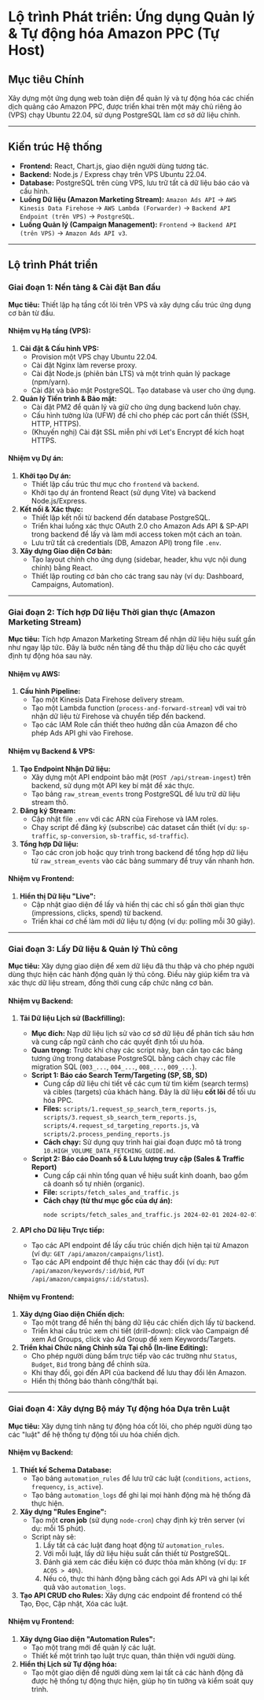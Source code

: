 # Lộ trình Phát triển: Ứng dụng Quản lý & Tự động hóa Amazon PPC (Tự Host)

## Mục tiêu Chính

Xây dựng một ứng dụng web toàn diện để quản lý và tự động hóa các chiến dịch quảng cáo Amazon PPC, được triển khai trên một máy chủ riêng ảo (VPS) chạy Ubuntu 22.04, sử dụng PostgreSQL làm cơ sở dữ liệu chính.

---

## Kiến trúc Hệ thống

-   **Frontend:** React, Chart.js, giao diện người dùng tương tác.
-   **Backend:** Node.js / Express chạy trên VPS Ubuntu 22.04.
-   **Database:** PostgreSQL trên cùng VPS, lưu trữ tất cả dữ liệu báo cáo và cấu hình.
-   **Luồng Dữ liệu (Amazon Marketing Stream):** `Amazon Ads API` → `AWS Kinesis Data Firehose` → `AWS Lambda (Forwarder)` → `Backend API Endpoint (trên VPS)` → `PostgreSQL`.
-   **Luồng Quản lý (Campaign Management):** `Frontend` → `Backend API (trên VPS)` → `Amazon Ads API v3`.

---

## Lộ trình Phát triển

### Giai đoạn 1: Nền tảng & Cài đặt Ban đầu

**Mục tiêu:** Thiết lập hạ tầng cốt lõi trên VPS và xây dựng cấu trúc ứng dụng cơ bản từ đầu.

#### Nhiệm vụ Hạ tầng (VPS):
1.  **Cài đặt & Cấu hình VPS:**
    -   Provision một VPS chạy Ubuntu 22.04.
    -   Cài đặt Nginx làm reverse proxy.
    -   Cài đặt Node.js (phiên bản LTS) và một trình quản lý package (npm/yarn).
    -   Cài đặt và bảo mật PostgreSQL. Tạo database và user cho ứng dụng.
2.  **Quản lý Tiến trình & Bảo mật:**
    -   Cài đặt PM2 để quản lý và giữ cho ứng dụng backend luôn chạy.
    -   Cấu hình tường lửa (UFW) để chỉ cho phép các port cần thiết (SSH, HTTP, HTTPS).
    -   (Khuyến nghị) Cài đặt SSL miễn phí với Let's Encrypt để kích hoạt HTTPS.

#### Nhiệm vụ Dự án:
1.  **Khởi tạo Dự án:**
    -   Thiết lập cấu trúc thư mục cho `frontend` và `backend`.
    -   Khởi tạo dự án frontend React (sử dụng Vite) và backend Node.js/Express.
2.  **Kết nối & Xác thực:**
    -   Thiết lập kết nối từ backend đến database PostgreSQL.
    -   Triển khai luồng xác thực OAuth 2.0 cho Amazon Ads API & SP-API trong backend để lấy và làm mới access token một cách an toàn.
    -   Lưu trữ tất cả credentials (DB, Amazon API) trong file `.env`.
3.  **Xây dựng Giao diện Cơ bản:**
    -   Tạo layout chính cho ứng dụng (sidebar, header, khu vực nội dung chính) bằng React.
    -   Thiết lập routing cơ bản cho các trang sau này (ví dụ: Dashboard, Campaigns, Automation).

---

### Giai đoạn 2: Tích hợp Dữ liệu Thời gian thực (Amazon Marketing Stream)

**Mục tiêu:** Tích hợp Amazon Marketing Stream để nhận dữ liệu hiệu suất gần như ngay lập tức. Đây là bước nền tảng để thu thập dữ liệu cho các quyết định tự động hóa sau này.

#### Nhiệm vụ AWS:
1.  **Cấu hình Pipeline:**
    -   Tạo một Kinesis Data Firehose delivery stream.
    -   Tạo một Lambda function (`process-and-forward-stream`) với vai trò nhận dữ liệu từ Firehose và chuyển tiếp đến backend.
    -   Tạo các IAM Role cần thiết theo hướng dẫn của Amazon để cho phép Ads API ghi vào Firehose.

#### Nhiệm vụ Backend & VPS:
1.  **Tạo Endpoint Nhận Dữ liệu:**
    -   Xây dựng một API endpoint bảo mật (`POST /api/stream-ingest`) trên backend, sử dụng một API key bí mật để xác thực.
    -   Tạo bảng `raw_stream_events` trong PostgreSQL để lưu trữ dữ liệu stream thô.
2.  **Đăng ký Stream:**
    -   Cập nhật file `.env` với các ARN của Firehose và IAM roles.
    -   Chạy script để đăng ký (subscribe) các dataset cần thiết (ví dụ: `sp-traffic`, `sp-conversion`, `sb-traffic`, `sd-traffic`).
3.  **Tổng hợp Dữ liệu:**
    -   Tạo các cron job hoặc quy trình trong backend để tổng hợp dữ liệu từ `raw_stream_events` vào các bảng summary để truy vấn nhanh hơn.

#### Nhiệm vụ Frontend:
1.  **Hiển thị Dữ liệu "Live":**
    -   Cập nhật giao diện để lấy và hiển thị các chỉ số gần thời gian thực (impressions, clicks, spend) từ backend.
    -   Triển khai cơ chế làm mới dữ liệu tự động (ví dụ: polling mỗi 30 giây).

---

### Giai đoạn 3: Lấy Dữ liệu & Quản lý Thủ công

**Mục tiêu:** Xây dựng giao diện để xem dữ liệu đã thu thập và cho phép người dùng thực hiện các hành động quản lý thủ công. Điều này giúp kiểm tra và xác thực dữ liệu stream, đồng thời cung cấp chức năng cơ bản.

#### Nhiệm vụ Backend:

1.  **Tải Dữ liệu Lịch sử (Backfilling):**
    -   **Mục đích:** Nạp dữ liệu lịch sử vào cơ sở dữ liệu để phân tích sâu hơn và cung cấp ngữ cảnh cho các quyết định tối ưu hóa.
    -   **Quan trọng:** Trước khi chạy các script này, bạn cần tạo các bảng tương ứng trong database PostgreSQL bằng cách chạy các file migration SQL (`003_...`, `004_...`, `008_...`, `009_...`).
    -   **Script 1: Báo cáo Search Term/Targeting (SP, SB, SD)**
        -   Cung cấp dữ liệu chi tiết về các cụm từ tìm kiếm (search terms) và cibles (targets) của khách hàng. Đây là dữ liệu **cốt lõi** để tối ưu hóa PPC.
        -   **Files:** `scripts/1.request_sp_search_term_reports.js`, `scripts/3.request_sb_search_term_reports.js`, `scripts/4.request_sd_targeting_reports.js`, và `scripts/2.process_pending_reports.js`
        -   **Cách chạy:** Sử dụng quy trình hai giai đoạn được mô tả trong `10.HIGH_VOLUME_DATA_FETCHING_GUIDE.md`.
    -   **Script 2: Báo cáo Doanh số & Lưu lượng truy cập (Sales & Traffic Report)**
        -   Cung cấp cái nhìn tổng quan về hiệu suất kinh doanh, bao gồm cả doanh số tự nhiên (organic).
        -   **File:** `scripts/fetch_sales_and_traffic.js`
        -   **Cách chạy (từ thư mục gốc của dự án):**
            ```bash
            node scripts/fetch_sales_and_traffic.js 2024-02-01 2024-02-07
            ```

2.  **API cho Dữ liệu Trực tiếp:**
    -   Tạo các API endpoint để lấy cấu trúc chiến dịch hiện tại từ Amazon (ví dụ: `GET /api/amazon/campaigns/list`).
    -   Tạo các API endpoint để thực hiện các thay đổi (ví dụ: `PUT /api/amazon/keywords/:id/bid`, `PUT /api/amazon/campaigns/:id/status`).

#### Nhiệm vụ Frontend:
1.  **Xây dựng Giao diện Chiến dịch:**
    -   Tạo một trang để hiển thị bảng dữ liệu các chiến dịch lấy từ backend.
    -   Triển khai cấu trúc xem chi tiết (drill-down): click vào Campaign để xem Ad Groups, click vào Ad Group để xem Keywords/Targets.
2.  **Triển khai Chức năng Chỉnh sửa Tại chỗ (In-line Editing):**
    -   Cho phép người dùng bấm trực tiếp vào các trường như `Status`, `Budget`, `Bid` trong bảng để chỉnh sửa.
    -   Khi thay đổi, gọi đến API của backend để lưu thay đổi lên Amazon.
    -   Hiển thị thông báo thành công/thất bại.

---

### Giai đoạn 4: Xây dựng Bộ máy Tự động hóa Dựa trên Luật

**Mục tiêu:** Xây dựng tính năng tự động hóa cốt lõi, cho phép người dùng tạo các "luật" để hệ thống tự động tối ưu hóa chiến dịch.

#### Nhiệm vụ Backend:
1.  **Thiết kế Schema Database:**
    -   Tạo bảng `automation_rules` để lưu trữ các luật (`conditions`, `actions`, `frequency`, `is_active`).
    -   Tạo bảng `automation_logs` để ghi lại mọi hành động mà hệ thống đã thực hiện.
2.  **Xây dựng "Rules Engine":**
    -   Tạo một **cron job** (sử dụng `node-cron`) chạy định kỳ trên server (ví dụ: mỗi 15 phút).
    -   Script này sẽ:
        1.  Lấy tất cả các luật đang hoạt động từ `automation_rules`.
        2.  Với mỗi luật, lấy dữ liệu hiệu suất cần thiết từ PostgreSQL.
        3.  Đánh giá xem các điều kiện có được thỏa mãn không (ví dụ: `IF ACOS > 40%`).
        4.  Nếu có, thực thi hành động bằng cách gọi Ads API và ghi lại kết quả vào `automation_logs`.
3.  **Tạo API CRUD cho Rules:** Xây dựng các endpoint để frontend có thể Tạo, Đọc, Cập nhật, Xóa các luật.

#### Nhiệm vụ Frontend:
1.  **Xây dựng Giao diện "Automation Rules":**
    -   Tạo một trang mới để quản lý các luật.
    -   Thiết kế một trình tạo luật trực quan, thân thiện với người dùng.
2.  **Hiển thị Lịch sử Tự động hóa:**
    -   Tạo một giao diện để người dùng xem lại tất cả các hành động đã được hệ thống tự động thực hiện, giúp họ tin tưởng và kiểm soát quy trình.